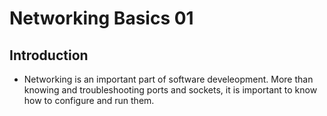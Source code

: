 # Networking Basics 01

## Introduction
- Networking is an important part of software develeopment. More than knowing and troubleshooting ports and sockets, it is important to know how to configure and run them.

